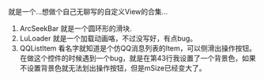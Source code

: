 就是一个...想做个自己无聊写的自定义View的合集...

1. ArcSeekBar 就是一个圆环形的滑块.
2. LuLoader 就是一个加载动画咯，不过没写好，有点bug。
3. QQListItem 看名字就知道是个仿QQ消息列表的Item，可以侧滑出操作按钮。在做这个控件的时候遇到一个bug，就是在第43行我设置了一个背景色，如果不设置背景色就无法划出操作按钮，但是mSize已经变大了。